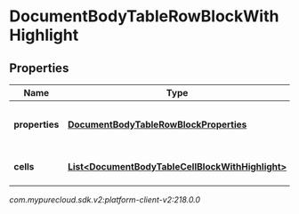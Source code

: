 # DocumentBodyTableRowBlockWithHighlight


## Properties

| Name | Type | Description | Notes |
| ------------ | ------------- | ------------- | ------------- |
| **properties** | [**DocumentBodyTableRowBlockProperties**](DocumentBodyTableRowBlockProperties) | The properties for the table rows. |  [optional] |
| **cells** | [**List&lt;DocumentBodyTableCellBlockWithHighlight&gt;**](DocumentBodyTableCellBlockWithHighlight) | The list of cells for the table. |  |




_com.mypurecloud.sdk.v2:platform-client-v2:218.0.0_
